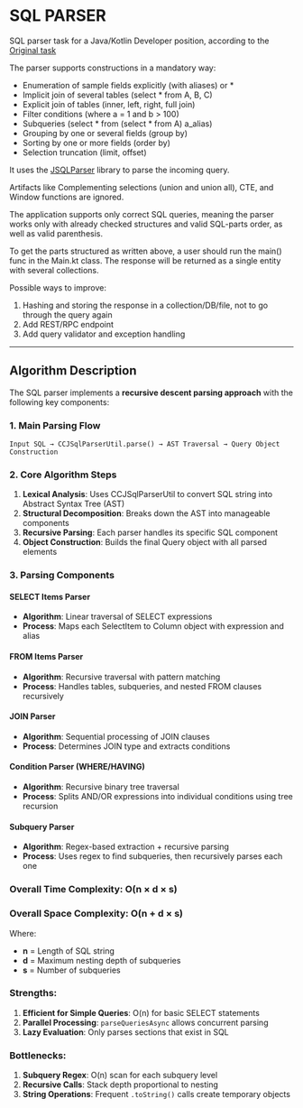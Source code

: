 # SQL PARSER

SQL parser task for a Java/Kotlin Developer position, according to the [Original task](https://github.com/ecwid/new-job)

The parser supports constructions in a mandatory way:

- Enumeration of sample fields explicitly (with aliases) or *
- Implicit join of several tables (select * from A, B, C)
- Explicit join of tables (inner, left, right, full join)
- Filter conditions (where a = 1 and b > 100)
- Subqueries (select * from (select * from A) a_alias)
- Grouping by one or several fields (group by)
- Sorting by one or more fields (order by)
- Selection truncation (limit, offset)

It uses the [JSQLParser](https://github.com/JSQLParser/JSqlParser) library to parse the incoming query.

Artifacts like Complementing selections (union and union all), CTE, and Window functions
are ignored.

The application supports only correct SQL queries, meaning the parser works
only with already checked structures and valid SQL-parts order, as well as valid
parenthesis.

To get the parts structured as written above, a user should run the main() func
in the Main.kt class. The response will be returned as a single entity with several collections.

Possible ways to improve:

1) Hashing and storing the response in a collection/DB/file, not to go through the query again
2) Add REST/RPC endpoint
3) Add query validator and exception handling

---

## Algorithm Description

The SQL parser implements a **recursive descent parsing approach** with the following key components:

### 1. Main Parsing Flow
```
Input SQL → CCJSqlParserUtil.parse() → AST Traversal → Query Object Construction
```

### 2. Core Algorithm Steps

1. **Lexical Analysis**: Uses CCJSqlParserUtil to convert SQL string into Abstract Syntax Tree (AST)
2. **Structural Decomposition**: Breaks down the AST into manageable components
3. **Recursive Parsing**: Each parser handles its specific SQL component
4. **Object Construction**: Builds the final Query object with all parsed elements

### 3. Parsing Components

#### SELECT Items Parser
- **Algorithm**: Linear traversal of SELECT expressions
- **Process**: Maps each SelectItem to Column object with expression and alias

#### FROM Items Parser
- **Algorithm**: Recursive traversal with pattern matching
- **Process**: Handles tables, subqueries, and nested FROM clauses recursively

#### JOIN Parser
- **Algorithm**: Sequential processing of JOIN clauses
- **Process**: Determines JOIN type and extracts conditions

#### Condition Parser (WHERE/HAVING)
- **Algorithm**: Recursive binary tree traversal
- **Process**: Splits AND/OR expressions into individual conditions using tree recursion

#### Subquery Parser
- **Algorithm**: Regex-based extraction + recursive parsing
- **Process**: Uses regex to find subqueries, then recursively parses each one

### Overall Time Complexity: **O(n × d × s)**
### Overall Space Complexity: **O(n + d × s)**
Where:
- **n** = Length of SQL string
- **d** = Maximum nesting depth of subqueries
- **s** = Number of subqueries

### Strengths:
1. **Efficient for Simple Queries**: O(n) for basic SELECT statements
2. **Parallel Processing**: `parseQueriesAsync` allows concurrent parsing
3. **Lazy Evaluation**: Only parses sections that exist in SQL

### Bottlenecks:
1. **Subquery Regex**: O(n) scan for each subquery level
2. **Recursive Calls**: Stack depth proportional to nesting
3. **String Operations**: Frequent `.toString()` calls create temporary objects